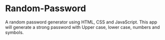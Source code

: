 # Random-Password
A random password generator using HTML, CSS and JavaScript. This app will generate a strong password with Upper case, lower case, numbers and symbols. 
